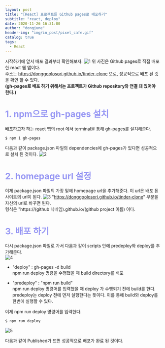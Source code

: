 ```yaml
---
layout: post
title: "[React] 프로젝트를 Github pages로 배포하기"
subtitle: "react, deploy"
date: 2020-11-26 16:31:00
author: "dongjune"
header-img: "img/in_post/pixel_cafe.gif"
catalog: true
tags:
  - React
---
```

시작하기에 앞서 배포 결과부터 확인해보자.
![1](https://user-images.githubusercontent.com/53213397/117609561-36100980-b19b-11eb-8853-9b1f76dca92b.png)
위 사진은 Github pages로 직접 배포한 react 웹 앱이다.  
주소는 https://donggoolosori.github.io/tinder-clone 으로, 성공적으로 배포 된 것을 확인 할 수 있다.  
**(gh-pages로 배포 하기 위해서는 프로젝트가 Github repository와 연결 돼 있어야 한다.)**

# <span style="color:rgba(0,0,230,0.4)">1. npm으로 gh-pages 설치</span>
배포하고자 하는 react 앱의 root 에서 terminal을 통해 gh-pages를 설치해준다.
```bash
$ npm i gh-pages
```
다음과 같이 package.json 파일의 dependencies에 gh-pages가 있다면 성공적으로 설치 된 것이다.
![2](https://user-images.githubusercontent.com/53213397/117609555-33adaf80-b19b-11eb-89a3-613a69f1dc34.png)

# <span style="color:rgba(0,0,230,0.4)">2. homepage url 설정</span>

이제 package.json 파일의 가장 밑에 homepage url을 추가해준다. 이 url은 배포 된 사이트의 url이 된다.
![3](https://user-images.githubusercontent.com/53213397/117609559-35777300-b19b-11eb-99d3-5346577c4dc7.png)
"https://donggoolosori.github.io/tinder-clone" 부분을 자신의 url로 바꾸면 된다.  
형식은 "https://(github 닉네임).github.io/(github project 이름) 이다.

# <span style="color:rgba(0,0,230,0.4)">3. 배포 하기</span>

다시 package.json 파일로 가서 다음과 같이 scripts 안에 predeploy와 deploy를 추가해준다.  
![4](https://user-images.githubusercontent.com/53213397/117609560-36100980-b19b-11eb-9620-2560a1d17970.png)
- "deploy" : gh-pages -d build  
   npm run deploy 명령을 수행했을 때 build directory를 배포

- "predeploy" : "npm run build"  
  npm run deploy 명령어를 입력했을 때 deploy 가 수행되기 전에 build를 한다. predeploy는 deploy 전에 먼저 실행한다는 뜻이다. 이를 통해 build와 deploy를 한번에 실행할 수 있다.

  
이제 npm run deploy 명령어를 입력한다.
```bash
$ npm run deploy
```

![5](https://user-images.githubusercontent.com/53213397/117609548-314b5580-b19b-11eb-9094-2f73c99c105e.png)

다음과 같이 Published가 뜨면 성공적으로 배포가 완료 된 것이다.
